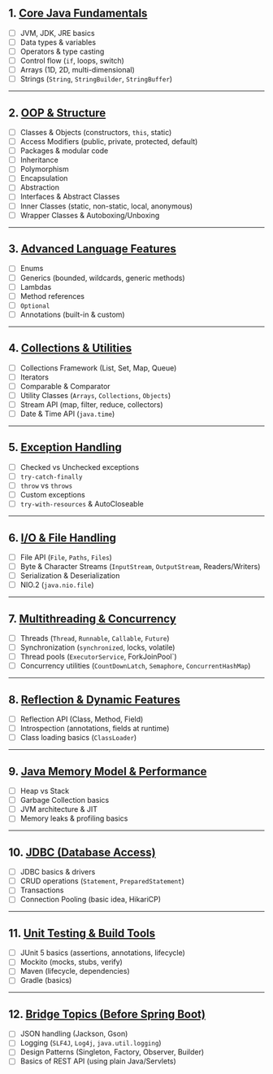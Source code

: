 ## 1. [Core Java Fundamentals](1.coreJavaFundamentals.md)
- [ ] JVM, JDK, JRE basics
- [ ] Data types & variables
- [ ] Operators & type casting
- [ ] Control flow (`if`, loops, switch)
- [ ] Arrays (1D, 2D, multi-dimensional)
- [ ] Strings (`String`, `StringBuilder`, `StringBuffer`)

---

## 2. [OOP & Structure](2.opp.md)
- [ ] Classes & Objects (constructors, `this`, static)
- [ ] Access Modifiers (public, private, protected, default)
- [ ] Packages & modular code
- [ ] Inheritance
- [ ] Polymorphism
- [ ] Encapsulation
- [ ] Abstraction
- [ ] Interfaces & Abstract Classes
- [ ] Inner Classes (static, non-static, local, anonymous)
- [ ] Wrapper Classes & Autoboxing/Unboxing

---

## 3. [Advanced Language Features](3.advancedLanguageFeatures.md)
- [ ] Enums
- [ ] Generics (bounded, wildcards, generic methods)
- [ ] Lambdas
- [ ] Method references
- [ ] `Optional`
- [ ] Annotations (built-in & custom)

---

## 4. [Collections & Utilities](4.collectionsUtilities.md)
- [ ] Collections Framework (List, Set, Map, Queue)
- [ ] Iterators
- [ ] Comparable & Comparator
- [ ] Utility Classes (`Arrays`, `Collections`, `Objects`)
- [ ] Stream API (map, filter, reduce, collectors)
- [ ] Date & Time API (`java.time`)

---

## 5. [Exception Handling](5.exceptionHandling.md)
- [ ] Checked vs Unchecked exceptions
- [ ] `try-catch-finally`
- [ ] `throw` vs `throws`
- [ ] Custom exceptions
- [ ] `try-with-resources` & AutoCloseable

---

## 6. [I/O & File Handling](6.IOFileHandling.md)
- [ ] File API (`File`, `Paths`, `Files`)
- [ ] Byte & Character Streams (`InputStream`, `OutputStream`, Readers/Writers)
- [ ] Serialization & Deserialization
- [ ] NIO.2 (`java.nio.file`)

---

## 7. [Multithreading & Concurrency](7.multithreadingConcurrency.md)
- [ ] Threads (`Thread`, `Runnable`, `Callable`, `Future`)
- [ ] Synchronization (`synchronized`, locks, volatile)
- [ ] Thread pools (`ExecutorService`, ForkJoinPool`)
- [ ] Concurrency utilities (`CountDownLatch`, `Semaphore`, `ConcurrentHashMap`)

---

## 8. [Reflection & Dynamic Features](8.reflectionDynamicFeatures.md)
- [ ] Reflection API (Class, Method, Field)
- [ ] Introspection (annotations, fields at runtime)
- [ ] Class loading basics (`ClassLoader`)

---

## 9. [Java Memory Model & Performance](9.javaMemoryModelPerformance.md)
- [ ] Heap vs Stack
- [ ] Garbage Collection basics
- [ ] JVM architecture & JIT
- [ ] Memory leaks & profiling basics

---

## 10. [JDBC (Database Access)](10.JDBC.md (Database Access))
- [ ] JDBC basics & drivers
- [ ] CRUD operations (`Statement`, `PreparedStatement`)
- [ ] Transactions
- [ ] Connection Pooling (basic idea, HikariCP)

---

## 11. [Unit Testing & Build Tools](11.unitTestingBuildTools.md)
- [ ] JUnit 5 basics (assertions, annotations, lifecycle)
- [ ] Mockito (mocks, stubs, verify)
- [ ] Maven (lifecycle, dependencies)
- [ ] Gradle (basics)

---

## 12. [Bridge Topics (Before Spring Boot)](12.bridgeTopics.md)
- [ ] JSON handling (Jackson, Gson)
- [ ] Logging (`SLF4J`, `Log4j`, `java.util.logging`)
- [ ] Design Patterns (Singleton, Factory, Observer, Builder)
- [ ] Basics of REST API (using plain Java/Servlets)